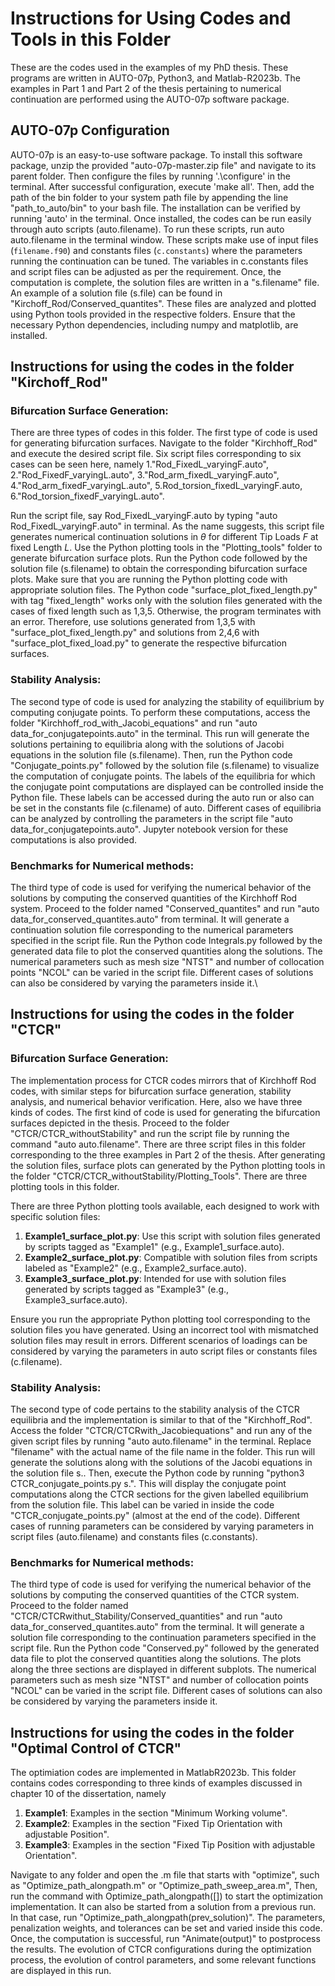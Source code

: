 # Instructions for Using Codes and Tools in this Folder
These are the codes used in the examples of my PhD thesis. These programs are written in AUTO-07p, Python3, and Matlab-R2023b. The examples in Part 1 and Part 2 of the thesis pertaining to numerical continuation are performed using the AUTO-07p software package. 

## AUTO-07p Configuration

AUTO-07p is an easy-to-use software package. To install this software package, unzip the provided "auto-07p-master.zip file" and navigate to its parent folder. Then configure the files by running '.\configure' in the terminal. After successful configuration, execute 'make all'. Then, add the path of the bin folder to your system path file by appending the line "path_to_auto/bin" to your bash file. The installation can be verified by running 'auto' in the terminal. Once installed, the codes can be run easily through auto scripts (auto.filename). To run these scripts, run auto auto.filename in the terminal window. These scripts make use of input files (`filename.f90`) and constants files (`c.constants`) where the parameters running the continuation can be tuned. The variables in c.constants files and script files can be adjusted as per the requirement. Once, the computation is complete, the solution files are written in a "s.filename" file. An example of a solution file (s.file) can be found in "Kirchoff_Rod/Conserved_quantites".  These files are analyzed and plotted using Python tools provided in the respective folders. Ensure that the necessary Python dependencies, including numpy and matplotlib, are installed.

## Instructions for using the codes in the folder "Kirchoff_Rod" 

### Bifurcation Surface Generation:

There are three types of codes in this folder. The first type of code is used for generating bifurcation surfaces. Navigate to the folder "Kirchhoff_Rod" and execute the desired script file. Six script files corresponding to six cases can be seen here, namely 1."Rod_FixedL_varyingF.auto", 2."Rod_FixedF_varyingL.auto", 3."Rod_arm_fixedL_varyingF.auto", 4."Rod_arm_fixedF_varyingL.auto", 5.Rod_torsion_fixedL_varyingF.auto, 6."Rod_torsion_fixedF_varyingL.auto".

Run the script file, say Rod_FixedL_varyingF.auto by typing "auto Rod_FixedL_varyingF.auto" in terminal. As the name suggests, this script file generates numerical continuation solutions in $\theta$ for different Tip Loads $F$ at fixed Length $L$. Use the Python plotting tools in the "Plotting_tools" folder to generate bifurcation surface plots. Run the Python code followed by the solution file (s.filename) to obtain the corresponding bifurcation surface plots. Make sure that you are running the Python plotting code with appropriate solution files. The Python code "surface_plot_fixed_length.py" with tag "fixed_length" works only with the solution files generated with the cases of fixed length such as 1,3,5. Otherwise, the program terminates with an error. Therefore, use solutions generated from 1,3,5 with "surface_plot_fixed_length.py" and solutions from 2,4,6
with "surface_plot_fixed_load.py" to generate the respective bifurcation surfaces.

### Stability Analysis:

The second type of code is used for analyzing the stability of equilibrium by computing conjugate points. To perform these computations, access the folder "Kirchhoff_rod_with_Jacobi_equations" and run "auto data_for_conjugatepoints.auto" in the terminal. This run will generate the solutions pertaining to equilibria along with the solutions of Jacobi equations in the solution file (s.filename). Then, run the Python code "Conjugate_points.py" followed by the solution file (s.filename) to visualize the computation of conjugate points. The labels of the equilibria for which the conjugate point computations are displayed can be controlled inside the Python file. These labels can be accessed during the auto run or also can be set in the constants file (c.filename) of auto. Different cases of equilibria can be analyzed by controlling the parameters in the script file "auto data_for_conjugatepoints.auto". Jupyter notebook version for these computations is also provided.

### Benchmarks for Numerical methods: 

The third type of code is used for verifying the numerical behavior of the solutions by computing the conserved quantities of the Kirchhoff Rod system. Proceed to the folder named "Conserved_quantites" and run "auto data_for_conserved_quantites.auto" from terminal. It will generate a continuation solution file corresponding to the numerical parameters specified in the script file. Run the Python code Integrals.py followed by the generated data file to plot the conserved quantities along the solutions. The numerical parameters such as mesh size "NTST" and number of collocation points "NCOL" can be varied in the script file. Different cases of solutions can also be considered by varying the parameters inside it.\\

## Instructions for using the codes in the folder "CTCR"

### Bifurcation Surface Generation:

The implementation process for CTCR codes mirrors that of Kirchhoff Rod codes, with similar steps for bifurcation surface generation, stability analysis, and numerical behavior verification. Here, also we have three kinds of codes. The first kind of code is used for generating the bifurcation surfaces depicted in the thesis. Proceed to the folder "CTCR/CTCR_withoutStability" and run the script file by running the command "auto auto.filename". There are three script files in this folder corresponding to the three examples in Part 2 of the thesis. After generating the solution files, surface plots can generated by the Python plotting tools in the folder "CTCR/CTCR_withoutStability/Plotting_Tools". There are three plotting tools in this folder. 

There are three Python plotting tools available, each designed to work with specific solution files:

1. **Example1_surface_plot.py**: Use this script with solution files generated by scripts tagged as "Example1" (e.g., Example1_surface.auto).
2. **Example2_surface_plot.py**: Compatible with solution files from scripts labeled as "Example2" (e.g., Example2_surface.auto).
3. **Example3_surface_plot.py**: Intended for use with solution files generated by scripts tagged as "Example3" (e.g., Example3_surface.auto).

Ensure you run the appropriate Python plotting tool corresponding to the solution files you have generated. Using an incorrect tool with mismatched solution files may result in errors. Different scenarios of loadings can be considered by varying the parameters in auto script files or constants files (c.filename).

### Stability Analysis:

The second type of code pertains to the stability analysis of the CTCR equilibria and the implementation is similar to that of the "Kirchhoff_Rod". Access the folder "CTCR/CTCRwith_Jacobiequations" and run any of the given script files by running "auto auto.filename" in the terminal. Replace "filename" with the actual name of the file name in the folder. This run will generate the solutions along with the solutions of the Jacobi equations in the solution file  s.<filename>. Then, execute the Python code by running "python3 CTCR_conjugate_points.py s.<filename>". This will display the conjugate point computations along the CTCR sections for the given labelled equilibrium from the solution file. This label can be varied in inside the code "CTCR_conjugate_points.py" (almost at the end of the code). Different cases of running parameters can be considered by varying parameters in script files (auto.filename) and constants files (c.constants).

### Benchmarks for Numerical methods: 

The third type of code is used for verifying the numerical behavior of the solutions by computing the conserved quantities of the CTCR system. Proceed to the folder named "CTCR/CTCRwithut_Stability/Conserved_quantities" and run "auto data_for_conserved_quantites.auto" from the terminal. It will generate a solution file corresponding to the continuation parameters specified in the script file. Run the Python code "Conserved.py" followed by the generated data file to plot the conserved quantities along the solutions. The plots along the three sections are displayed in different subplots. The numerical parameters such as mesh size "NTST" and number of collocation points "NCOL" can be varied in the script file. Different cases of solutions can also be considered by varying the parameters inside it.

## Instructions for using the codes in the folder "Optimal Control of CTCR"

The optimiation codes are implemented in MatlabR2023b. This folder contains codes corresponding to three kinds of examples discussed in chapter 10 of the dissertation, namely

1. **Example1**: Examples in the section "Minimum Working volume".
2. **Example2**: Examples in the section "Fixed Tip Orientation with adjustable Position".
3. **Example3**: Examples in the section "Fixed Tip Position with adjustable Orientation".

Navigate to any folder and open the .m file that starts with "optimize", such as "Optimize_path_alongpath.m" or "Optimize_path_sweep_area.m", Then, run the command with Optimize_path_alongpath([]) to start the optimization implementation. It can also be started from a solution from a previous run. In that case, run "Optimize_path_alongpath(prev_solution)". The parameters, penalization weights, and tolerances can be set and varied inside this code. Once, the computation is successful, run "Animate(output)" to postprocess the results. The evolution of CTCR configurations during the optimization process, the evolution of control parameters, and some relevant functions are displayed in this run. 
